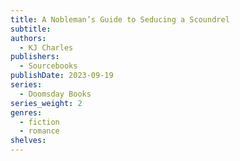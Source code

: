 ```yaml
---
title: A Nobleman’s Guide to Seducing a Scoundrel
subtitle: 
authors:
  - KJ Charles
publishers:
  - Sourcebooks
publishDate: 2023-09-19
series:
  - Doomsday Books
series_weight: 2
genres:
  - fiction
  - romance
shelves:
---
```

